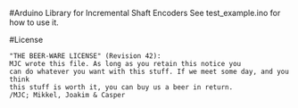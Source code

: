 #Arduino Library for Incremental Shaft Encoders
See test_example.ino for how to use it.

#License

    "THE BEER-WARE LICENSE" (Revision 42):
    MJC wrote this file. As long as you retain this notice you
    can do whatever you want with this stuff. If we meet some day, and you think
    this stuff is worth it, you can buy us a beer in return.
    /MJC; Mikkel, Joakim & Casper